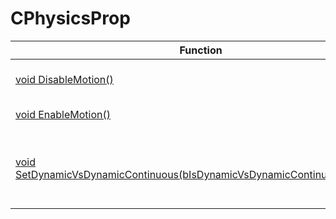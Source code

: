# CPhysicsProp
Function|Description|Client
--|--|:--:
[void DisableMotion()](DisableMotion)|Disable motion for the prop|✖
[void EnableMotion()](EnableMotion)|Enable motion for the prop|✖
[void SetDynamicVsDynamicContinuous(bIsDynamicVsDynamicContinuousEnabled)](SetDynamicVsDynamicContinuous)|Enable/disable dynamic vs dynamic continuous collision traces|✖
